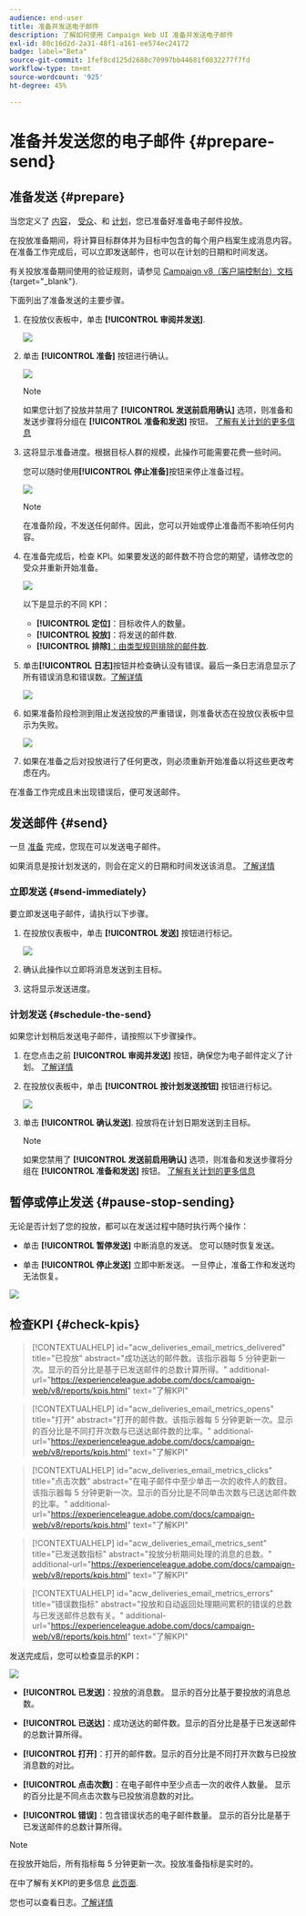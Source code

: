 ```yaml
---
audience: end-user
title: 准备并发送电子邮件
description: 了解如何使用 Campaign Web UI 准备并发送电子邮件
exl-id: 80c16d2d-2a31-48f1-a161-ee574ec24172
badge: label="Beta"
source-git-commit: 1fef8cd125d2688c70997bb44681f0832277f7fd
workflow-type: tm+mt
source-wordcount: '925'
ht-degree: 45%

---
```



# 准备并发送您的电子邮件 {#prepare-send}

## 准备发送 {#prepare}

当您定义了 [内容](../content/edit-content.md)， [受众](../audience/add-audience.md)、和 [计划](../msg/gs-messages.md#schedule-the-delivery-sending-gs-schedule)，您已准备好准备电子邮件投放。

在投放准备期间，将计算目标群体并为目标中包含的每个用户档案生成消息内容。 在准备工作完成后，可以立即发送邮件，也可以在计划的日期和时间发送。

有关投放准备期间使用的验证规则，请参见 [Campaign v8（客户端控制台）文档](https://experienceleague.adobe.com/docs/campaign/campaign-v8/campaigns/send/validate/delivery-analysis.html){target="_blank"}.

下面列出了准备发送的主要步骤。

1. 在投放仪表板中，单击 **[!UICONTROL 审阅并发送]**.

   ![](assets/email-review-and-send.png)


1. 单击 **[!UICONTROL 准备]** 按钮进行确认。

   ![](assets/email-prepare.png)

   >[!NOTE]
   >
   >如果您计划了投放并禁用了 **[!UICONTROL 发送前启用确认]** 选项，则准备和发送步骤将分组在 **[!UICONTROL 准备和发送]** 按钮。 [了解有关计划的更多信息](../msg/gs-messages.md#gs-schedule)

1. 这将显示准备进度。根据目标人群的规模，此操作可能需要花费一些时间。

   您可以随时使用&#x200B;**[!UICONTROL 停止准备]**&#x200B;按钮来停止准备过程。

   ![](assets/email-stop-preparation.png)

   >[!NOTE]
   >在准备阶段，不发送任何邮件。因此，您可以开始或停止准备而不影响任何内容。

1. 在准备完成后，检查 KPI。如果要发送的邮件数不符合您的期望，请修改您的受众并重新开始准备。

   ![](assets/email-preparation-complete.png)

   以下是显示的不同 KPI：

   * **[!UICONTROL 定位]**：目标收件人的数量。
   * **[!UICONTROL 投放]**：将发送的邮件数.
   * **[!UICONTROL 排除]**[：由类型规则排除的邮件数](../advanced-settings/delivery-settings.md#typology).

1. 单击&#x200B;**[!UICONTROL 日志]**&#x200B;按钮并检查确认没有错误。最后一条日志消息显示了所有错误消息和错误数。[了解详情](delivery-logs.md)

   ![](assets/email-prepare-logs.png)

1. 如果准备阶段检测到阻止发送投放的严重错误，则准备状态在投放仪表板中显示为失败。

   ![](assets/email-prepare-error.png)

1. 如果在准备之后对投放进行了任何更改，则必须重新开始准备以将这些更改考虑在内。

在准备工作完成且未出现错误后，便可发送邮件。

## 发送邮件 {#send}


一旦 [准备](#prepare) 完成，您现在可以发送电子邮件。

如果消息是按计划发送的，则会在定义的日期和时间发送该消息。 [了解详情](../msg/gs-messages.md#gs-schedule)

### 立即发送 {#send-immediately}

要立即发送电子邮件，请执行以下步骤。

1. 在投放仪表板中，单击 **[!UICONTROL 发送]** 按钮进行标记。

   ![](assets/email-send.png)

1. 确认此操作以立即将消息发送到主目标。

1. 这将显示发送进度。

### 计划发送 {#schedule-the-send}

如果您计划稍后发送电子邮件，请按照以下步骤操作。

1. 在您点击之前 **[!UICONTROL 审阅并发送]** 按钮，确保您为电子邮件定义了计划。 [了解详情](../msg/gs-messages.md#gs-schedule)

1. 在投放仪表板中，单击 **[!UICONTROL 按计划发送按钮]** 按钮进行标记。

   ![](assets/email-send-as-scheduled.png)

1. 单击 **[!UICONTROL 确认发送]**. 投放将在计划日期发送到主目标。

   >[!NOTE]
   >
   >如果您禁用了 **[!UICONTROL 发送前启用确认]** 选项，则准备和发送步骤将分组在 **[!UICONTROL 准备和发送]** 按钮。 [了解有关计划的更多信息](../msg/gs-messages.md#gs-schedule)

## 暂停或停止发送 {#pause-stop-sending}

无论是否计划了您的投放，都可以在发送过程中随时执行两个操作：

* 单击 **[!UICONTROL 暂停发送]** 中断消息的发送。 您可以随时恢复发送。

* 单击 **[!UICONTROL 停止发送]** 立即中断发送。 一旦停止，准备工作和发送均无法恢复。

![](assets/email-send-pause-or-stop.png)

## 检查KPI {#check-kpis}

>[!CONTEXTUALHELP]
>id="acw_deliveries_email_metrics_delivered"
>title="已投放"
>abstract="成功送达的邮件数。该指示器每 5 分钟更新一次。显示的百分比是基于已发送邮件的总数计算所得。"
>additional-url="https://experienceleague.adobe.com/docs/campaign-web/v8/reports/kpis.html" text="了解KPI"

>[!CONTEXTUALHELP]
>id="acw_deliveries_email_metrics_opens"
>title="打开"
>abstract="打开的邮件数。该指示器每 5 分钟更新一次。显示的百分比是不同打开次数与已送达邮件数的比率。"
>additional-url="https://experienceleague.adobe.com/docs/campaign-web/v8/reports/kpis.html" text="了解KPI"


>[!CONTEXTUALHELP]
>id="acw_deliveries_email_metrics_clicks"
>title="点击次数"
>abstract="在电子邮件中至少单击一次的收件人的数目。该指示器每 5 分钟更新一次。显示的百分比是不同单击次数与已送达邮件数的比率。"
>additional-url="https://experienceleague.adobe.com/docs/campaign-web/v8/reports/kpis.html" text="了解KPI"


>[!CONTEXTUALHELP]
>id="acw_deliveries_email_metrics_sent"
>title="已发送数指标"
>abstract="投放分析期间处理的消息的总数。"
>additional-url="https://experienceleague.adobe.com/docs/campaign-web/v8/reports/kpis.html" text="了解KPI"


>[!CONTEXTUALHELP]
>id="acw_deliveries_email_metrics_errors"
>title="错误数指标"
>abstract="投放和自动返回处理期间累积的错误的总数与已发送邮件总数有关。"
>additional-url="https://experienceleague.adobe.com/docs/campaign-web/v8/reports/kpis.html" text="了解KPI"


发送完成后，您可以检查显示的KPI：

![](assets/email-send-kpis.png)

* **[!UICONTROL 已发送]**：投放的消息数。 显示的百分比基于要投放的消息总数。

* **[!UICONTROL 已送达]**：成功送达的邮件数。显示的百分比是基于已发送邮件的总数计算所得。

* **[!UICONTROL 打开]**：打开的邮件数。显示的百分比是不同打开次数与已投放消息数的对比。

* **[!UICONTROL 点击次数]**：在电子邮件中至少点击一次的收件人数量。 显示的百分比是不同点击次数与已投放消息数的对比。

* **[!UICONTROL 错误]**：包含错误状态的电子邮件数量。 显示的百分比是基于已发送邮件的总数计算所得。

>[!NOTE]
>
>在投放开始后，所有指标每 5 分钟更新一次。投放准备指标是实时的。

在中了解有关KPI的更多信息 [此页面](../reporting/kpis.md).

您也可以查看日志。[了解详情](delivery-logs.md)